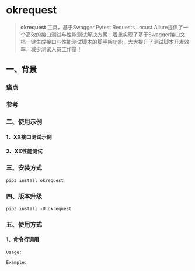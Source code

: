 # okrequest

> **okrequest** 工具，基于Swagger Pytest Requests Locust Allure提供了一个高效的接口测试与性能测试解决方案！着重实现了基于Swagger接口文档一键生成接口与性能测试脚本的脚手架功能，大大提升了测试脚本开发效率，减少测试人员工作量！

## 一、背景

### 痛点
### 参考


### 二、使用示例

#### 1、XX接口测试示例
#### 2、XX性能测试

### 三、安装方式
```
pip3 install okrequest
```


### 四、版本升级
```
pip3 install -U okrequest
```


### 五、使用方式

#### 1、命令行调用
```
Usage:

Example:
```
